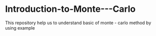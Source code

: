 # Introduction-to-Monte---Carlo
This repository help us to understand basic  of monte - carlo method by using example
